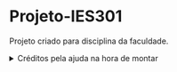 # Projeto-IES301
Projeto criado para disciplina da faculdade. <br/>
<details>
<summary>Créditos pela ajuda na hora de montar</summary>
<br/>
https://www.mundojs.com.br/2018/01/11/como-fazer-captcha-com-javascript/<br/>
https://www.algolia.com/blog/engineering/how-to-implement-autocomplete-with-javascript-on-your-website/<br/>
https://getbootstrap.com/<br/>
https://developer.snapappointments.com/bootstrap-select/<br/>
https://www.chartjs.org/<br/>
https://github.com/neighbordog/jquery-paginate<br/>
https://igorescobar.github.io/jQuery-Mask-Plugin/<br/>
https://google.github.io/material-design-icons/<br/>
https://jquery.com/<br/>
https://www.kryogenix.org/code/browser/sorttable/<br/>
https://popper.js.org<br/>
https://github.com/jeffssant/validarcpf<br/>
https://www.blogson.com.br/como-formatar-campos-de-cpf-cep-telefone-e-moeda-com-jquery-jmask/
</details>
